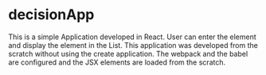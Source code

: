 # decisionApp

This is a simple Application developed in React. User can enter the element and display the element in the List.
This application was developed from the scratch without using the create application. The webpack and the babel are 
configured and the JSX elements are loaded from the scratch.

